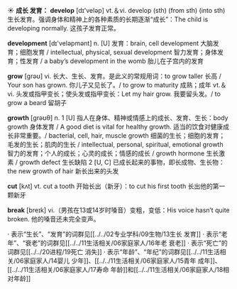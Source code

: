 ☀ <span class="category">**成长 发育：**</span>
<span class="vocabulary">**develop**</span> [dɪ'veləp] 
<span class="definition">vt.＆vi. develop (sth) (from sth) (into sth) 生长发育。强调身体和精神上的各种素质的长期逐渐“成长”：</span>The child is developing normally. 这孩子发育正常。

<span class="vocabulary">**development**</span> [dɪ'veləpmənt] 
<span class="definition">n. [U] 发育：</span>brain, cell development 大脑发育；细胞发育 / intellectual, physical, sexual development 智力发育；身体发育；性发育 / a baby’s development in the womb 胎儿在子宫内的发育

<span class="vocabulary">**grow**</span> [ɡrəʊ] 
<span class="definition">vi. 长大、生长、发育。是此义的常规用词：</span>to grow taller 长高 / Your son has grown. 你儿子又见长了。/ to grow to maturity 成熟；成年 <span class="definition">vt.＆vi. 头发或指甲变长；使头发或指甲变长：</span>Let my hair grow. 我要留头发。/ to grow a beard 留胡子

<span class="vocabulary">**growth**</span> [ɡrəʊθ] 
<span class="definition">n. 1 [U] 指人在身体、精神或情感上的成长、发育、生长：</span>body growth 身体发育 / A good diet is vital for healthy growth. 适当的饮食对健康成长非常重要。/ bacterial, cell, hair, muscle growth 细菌的生长；细胞的发育；毛发的生长；肌肉的生长 / intellectual, personal, spiritual, emotional growth 智力的发育；个人的成长；心灵的成长；情感的成长 / growth hormone 生长激素 / growth defect 生长缺陷 <span class="definition">2 [U, C] 已成长起来的事物，即长成物、生长物：</span>the new growth of hair 新长出来的头发

<span class="vocabulary">**cut**</span> [kʌt] 
<span class="definition">vt. cut a tooth 开始长出（新牙）：</span>to cut his first tooth 长出他的第一颗新牙

<span class="vocabulary">**break**</span> [breɪk] 
<span class="definition">vi.（男孩在13或14岁时嗓音）变粗，变低：</span>His voice hasn’t quite broken. 他的嗓音还未完全变声。

· 表示“生长”、“发育”的词群见[[../../02专业学科/09生物/13生长 发育]]
· 表示“老年”、“衰老”的词群见[[../../11生活相关/06家庭家人/16年老 衰老]]
· 表示“死亡”的词群见[[../../20进程/19死亡 消失]]
· 表示“年龄”、“年纪”的词群见[[../../11生活相关/06家庭家人/14婴儿 少年]]、[[../../11生活相关/06家庭家人/15青年 成年]]、[[../../11生活相关/06家庭家人/17寿命 年龄]]和[[../../11生活相关/06家庭家人/18相对年龄]]
